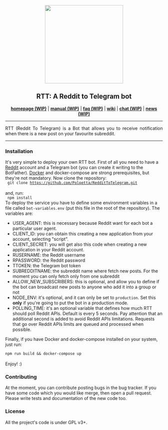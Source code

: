 <div align="center"><img height=250 src="http://i.imgur.com/tO0DCQW.png"/></div>
<h2 align="center">RTT: A Reddit to Telegram bot</h2>
<p align="center">
  <a href="#"><b>homepage (WIP)</b></a> |
  <a href="#"><b>manual (WIP)</b></a> |
  <a href="#"><b>faq (WIP)</b></a> |
  <a href="https://github.com/Polpetta/RedditToTelegram/wiki"><b>wiki</b></a> |
  <a href="#"><b>chat (WIP)</b></a> |
  <a href="#"><b>news (WIP)</b></a>
</p>

***

<p align="justify">
  RTT (Reddit To Telegram) is a Bot that allows you to receive notification 
  when there is a new post on your favourite subreddit. <br>
</p>

***

<h3>Installation</h3>

It's very simple to deploy your own RTT bot. First of all you need to have a 
<a href="https://www.reddit.com/">Reddit</a> account and a Telegram bot (you 
can create it writing to the BotFather).
<a href="https://www.docker.com/">Docker</a> and docker-compose are strong 
prerequisites, but they're not mandatory.
Now clone the repository:
<br>
<code>
git clone https://github.com/Polpetta/RedditToTelegram.git
</code>
<br>
and, run:
<br>
<code>
npm install
</code>
<br>
To deploy the service you have to define some environment 
variables in a file called <code>bot-variables.env</code> (put this file in 
the root of the repository). The variables are:
<ul>
<li>USER_AGENT: this is necessary because Reddit want for each bot a 
particular user agent.
<li>CLIENT_ID: you can obtain this creating a new application from your 
account, selecting "script".
<li>CLIENT_SECRET: you will get also this code when creating a new 
application in your Reddit account.
<li>RUSERNAME: the Reddit username
<li>RPASSWORD: the Reddit password
<li>TTOKEN: the Telegram bot token
<li>SUBREDDITNAME: the subreddit name where fetch new posts. For the moment 
you can only fetch only from one subreddit
<li>ALLOW_NEW_SUBSCRIBERS: this is optional, and allow you to define if the 
bot can broadcast new posts to anyone who add it into a group or not
<li>NODE_ENV: it's optional, and it can only be set to <code>production</code>. 
Set this <strong>only</strong> if you're going to put the bot in a production
 mode.
<li>POLLING_TIME: it's an optional variable that defines how much RTT should
poll Reddit APIs. Default is every 5 seconds. Pay attention that an 
additional second is added to avoid Reddit APIs limitations. Requests that go 
over Reddit APIs limits are queued and processed when possible.
</ul>
Finally, if you have Docker and docker-compose installed on your system, just
run: <br>
<code>
npm run build && docker-compose up
</code>
<br>
Enjoy! :)

<h3>Contributing</h3>
At the moment, you can contribute posting bugs in the bug tracker.  If you 
have some code which you would like merge, then open a pull request. 
Please write tests and documentation of the new code too.

<h3>License</h3>
All the project's code is under GPL v3+.
